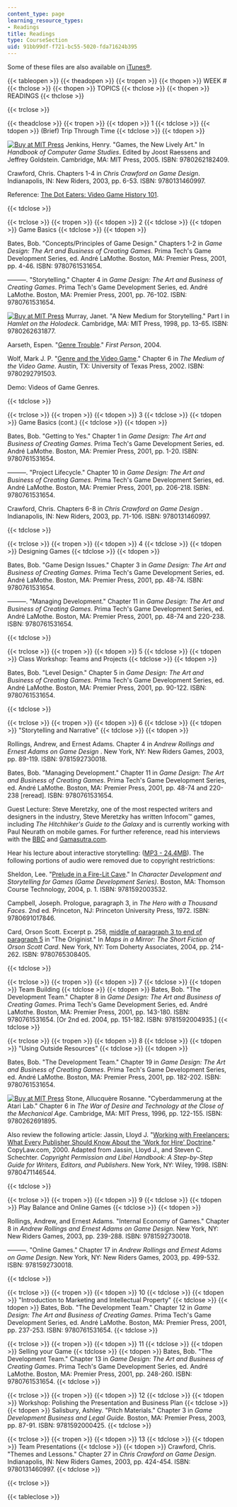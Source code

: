 ```yaml
---
content_type: page
learning_resource_types:
- Readings
title: Readings
type: CourseSection
uid: 91bb99df-f721-bc55-5020-fda71624b395
---
```


Some of these files are also available on [iTunes®](https://itunes.apple.com/us/itunes-u/id341597228).

{{< tableopen >}}
{{< theadopen >}}
{{< tropen >}}
{{< thopen >}}
WEEK #
{{< thclose >}}
{{< thopen >}}
TOPICS
{{< thclose >}}
{{< thopen >}}
READINGS
{{< thclose >}}

{{< trclose >}}

{{< theadclose >}}
{{< tropen >}}
{{< tdopen >}}
1
{{< tdclose >}}
{{< tdopen >}}
(Brief) Trip Through Time
{{< tdclose >}}
{{< tdopen >}}


[![Buy at MIT Press](/images/mp_logo.gif)](https://mitpress.mit.edu/9780262182409) Jenkins, Henry. "Games, the New Lively Art." In _Handbook of Computer Game Studies_. Edited by Joost Raessens and Jeffrey Goldstein. Cambridge, MA: MIT Press, 2005. ISBN: 9780262182409.

Crawford, Chris. Chapters 1-4 in _Chris Crawford on Game Design_. Indianapolis, IN: New Riders, 2003, pp. 6-53. ISBN: 9780131460997.

Reference: [The Dot Eaters: Video Game History 101](http://thedoteaters.com/).


{{< tdclose >}}

{{< trclose >}}
{{< tropen >}}
{{< tdopen >}}
2
{{< tdclose >}}
{{< tdopen >}}
Game Basics
{{< tdclose >}}
{{< tdopen >}}


Bates, Bob. "Concepts/Principles of Game Design." Chapters 1-2 in _Game Design: The Art and Business of Creating Games_. Prima Tech's Game Development Series, ed. André LaMothe. Boston, MA: Premier Press, 2001, pp. 4-46. ISBN: 9780761531654.

———. "Storytelling." Chapter 4 in _Game Design: The Art and Business of Creating Games_. Prima Tech's Game Development Series, ed. André LaMothe. Boston, MA: Premier Press, 2001, pp. 76-102. ISBN: 9780761531654.

[![Buy at MIT Press](/images/mp_logo.gif)](https://mitpress.mit.edu/9780262631877) Murray, Janet. "A New Medium for Storytelling." Part I in _Hamlet on the Holodeck_. Cambridge, MA: MIT Press, 1998, pp. 13-65. ISBN: 9780262631877.

Aarseth, Espen. "[Genre Trouble](https://www.semanticscholar.org/paper/Genre-trouble-%3A-narrativism-and-the-art-of-Aarseth/cad74907d43b3491d980474072a136632fe0ee18)." _First Person_, 2004.

Wolf, Mark J. P. "[Genre and the Video Game](http://www.robinlionheart.com/gamedev/genres.xhtml)." Chapter 6 in _The Medium of the Video Game_. Austin, TX: University of Texas Press, 2002. ISBN: 9780292791503.

Demo: Videos of Game Genres.


{{< tdclose >}}

{{< trclose >}}
{{< tropen >}}
{{< tdopen >}}
3
{{< tdclose >}}
{{< tdopen >}}
Game Basics (cont.)
{{< tdclose >}}
{{< tdopen >}}


Bates, Bob. "Getting to Yes." Chapter 1 in _Game Design: The Art and Business of Creating Games_. Prima Tech's Game Development Series, ed. André LaMothe. Boston, MA: Premier Press, 2001, pp. 1-20. ISBN: 9780761531654.

———. "Project Lifecycle." Chapter 10 in _Game Design: The Art and Business of Creating Games_. Prima Tech's Game Development Series, ed. André LaMothe. Boston, MA: Premier Press, 2001, pp. 206-218. ISBN: 9780761531654.

Crawford, Chris. Chapters 6-8 in _Chris Crawford on Game Design_ . Indianapolis, IN: New Riders, 2003, pp. 71-106. ISBN: 9780131460997.


{{< tdclose >}}

{{< trclose >}}
{{< tropen >}}
{{< tdopen >}}
4
{{< tdclose >}}
{{< tdopen >}}
Designing Games
{{< tdclose >}}
{{< tdopen >}}


Bates, Bob. "Game Design Issues." Chapter 3 in _Game Design: The Art and Business of Creating Games_. Prima Tech's Game Development Series, ed. André LaMothe. Boston, MA: Premier Press, 2001, pp. 48-74. ISBN: 9780761531654.

———. "Managing Development." Chapter 11 in _Game Design: The Art and Business of Creating Games_. Prima Tech's Game Development Series, ed. André LaMothe. Boston, MA: Premier Press, 2001, pp. 48-74 and 220-238. ISBN: 9780761531654.


{{< tdclose >}}

{{< trclose >}}
{{< tropen >}}
{{< tdopen >}}
5
{{< tdclose >}}
{{< tdopen >}}
Class Workshop: Teams and Projects
{{< tdclose >}}
{{< tdopen >}}


Bates, Bob. "Level Design." Chapter 5 in _Game Design: The Art and Business of Creating Games_. Prima Tech's Game Development Series, ed. André LaMothe. Boston, MA: Premier Press, 2001, pp. 90-122. ISBN: 9780761531654.


{{< tdclose >}}

{{< trclose >}}
{{< tropen >}}
{{< tdopen >}}
6
{{< tdclose >}}
{{< tdopen >}}
"Storytelling and Narrative"
{{< tdclose >}}
{{< tdopen >}}


Rollings, Andrew, and Ernest Adams. Chapter 4 in _Andrew Rollings and Ernest Adams on Game Design_ . New York, NY: New Riders Games, 2003, pp. 89-119. ISBN: 9781592730018.

Bates, Bob. "Managing Development." Chapter 11 in _Game Design: The Art and Business of Creating Games_. Prima Tech's Game Development Series, ed. André LaMothe. Boston, MA: Premier Press, 2001, pp. 48-74 and 220-238 \[reread\]. ISBN: 9780761531654.

Guest Lecture: Steve Meretzky, one of the most respected writers and designers in the industry, Steve Meretzky has written Infocom™ games, including _The Hitchhiker's Guide to the Galaxy_ and is currently working with Paul Neurath on mobile games. For further reference, read his interviews with the [BBC](http://www.bbc.co.uk/radio4/hitchhikers/stevem.shtml) and [Gamasutra.com](http://www.gamasutra.com/php-bin/news_index.php?story=7017).

Hear his lecture about interactive storytelling: ([MP3 - 24.4MB](/ans7870/CMS/CMS.610/S06/OCW_CMS-610_2006-03-16_with_IP_SlateMono.mp3)). The following portions of audio were removed due to copyright restrictions:

Sheldon, Lee. "[Prelude in a Fire-Lit Cave](http://www.amazon.com/gp/reader/1592003532/ref=sib_dp_pt/002-2497443-8587200)." In _Character Development and Storytelling for Games (Game Development Series)_. Boston, MA: Thomson Course Technology, 2004, p. 1. ISBN: 9781592003532.

Campbell, Joseph. Prologue, paragraph 3, in _The Hero with a Thousand Faces_. 2nd ed. Princeton, NJ: Princeton University Press, 1972. ISBN: 9780691017846.

Card, Orson Scott. Excerpt p. 258, [middle of paragraph 3 to end of paragraph 5](http://www.amazon.com/gp/reader/0765308401/ref=sib_dp_srch_pop/002-2497443-8587200?v=search-inside&keywords=258) in "The Originist." In _Maps in a Mirror: The Short Fiction of Orson Scott Card_. New York, NY: Tom Doherty Associates, 2004, pp. 214-262. ISBN: 9780765308405.


{{< tdclose >}}

{{< trclose >}}
{{< tropen >}}
{{< tdopen >}}
7
{{< tdclose >}}
{{< tdopen >}}
Team Building
{{< tdclose >}}
{{< tdopen >}}
Bates, Bob. "The Development Team." Chapter 8 in _Game Design: The Art and Business of Creating Games_. Prima Tech's Game Development Series, ed. André LaMothe. Boston, MA: Premier Press, 2001, pp. 143-180. ISBN: 9780761531654. \[Or 2nd ed. 2004, pp. 151-182. ISBN: 9781592004935.\]
{{< tdclose >}}

{{< trclose >}}
{{< tropen >}}
{{< tdopen >}}
8
{{< tdclose >}}
{{< tdopen >}}
"Using Outside Resources"
{{< tdclose >}}
{{< tdopen >}}


Bates, Bob. "The Development Team." Chapter 19 in _Game Design: The Art and Business of Creating Games_. Prima Tech's Game Development Series, ed. André LaMothe. Boston, MA: Premier Press, 2001, pp. 182-202. ISBN: 9780761531654.

[![Buy at MIT Press](/images/mp_logo.gif)](https://mitpress.mit.edu/9780262691895) Stone, Allucquère Rosanne. "Cyberdammerung at the Atari Lab." Chapter 6 in _The War of Desire and Technology at the Close of the Mechanical Age_. Cambridge, MA: MIT Press, 1996, pp. 122-155. ISBN: 9780262691895.

Also review the following article: Jassin, Lloyd J. "[Working with Freelancers: What Every Publisher Should Know About the 'Work for Hire' Doctrine](http://copylaw.com/new_articles/wfh.html)." CopyLaw.com, 2000. Adapted from Jassin, Lloyd J., and Steven C. Schechter. _Copyright Permission and Libel Handbook: A Step-by-Step Guide for Writers, Editors, and Publishers_. New York, NY: Wiley, 1998. ISBN: 9780471146544.


{{< tdclose >}}

{{< trclose >}}
{{< tropen >}}
{{< tdopen >}}
9
{{< tdclose >}}
{{< tdopen >}}
Play Balance and Online Games
{{< tdclose >}}
{{< tdopen >}}


Rollings, Andrew, and Ernest Adams. "Internal Economy of Games." Chapter 8 in _Andrew Rollings and Ernest Adams on Game Design_. New York, NY: New Riders Games, 2003, pp. 239-288. ISBN: 9781592730018.

———. "Online Games." Chapter 17 in _Andrew Rollings and Ernest Adams on Game Design_. New York, NY: New Riders Games, 2003, pp. 499-532. ISBN: 9781592730018.


{{< tdclose >}}

{{< trclose >}}
{{< tropen >}}
{{< tdopen >}}
10
{{< tdclose >}}
{{< tdopen >}}
"Introduction to Marketing and Intellectual Property"
{{< tdclose >}}
{{< tdopen >}}
Bates, Bob. "The Development Team." Chapter 12 in _Game Design: The Art and Business of Creating Games_. Prima Tech's Game Development Series, ed. André LaMothe. Boston, MA: Premier Press, 2001, pp. 237-253. ISBN: 9780761531654.
{{< tdclose >}}

{{< trclose >}}
{{< tropen >}}
{{< tdopen >}}
11
{{< tdclose >}}
{{< tdopen >}}
Selling your Game
{{< tdclose >}}
{{< tdopen >}}
Bates, Bob. "The Development Team." Chapter 13 in _Game Design: The Art and Business of Creating Games_. Prima Tech's Game Development Series, ed. André LaMothe. Boston, MA: Premier Press, 2001, pp. 248-260. ISBN: 9780761531654.
{{< tdclose >}}

{{< trclose >}}
{{< tropen >}}
{{< tdopen >}}
12
{{< tdclose >}}
{{< tdopen >}}
Workshop: Polishing the Presentation and Business Plan
{{< tdclose >}}
{{< tdopen >}}
Salisbury, Ashley. "Pitch Materials." Chapter 3 in _Game Development Business and Legal Guide._ Boston, MA: Premier Press, 2003, pp. 87-91. ISBN: 9781592000425.
{{< tdclose >}}

{{< trclose >}}
{{< tropen >}}
{{< tdopen >}}
13
{{< tdclose >}}
{{< tdopen >}}
Team Presentations
{{< tdclose >}}
{{< tdopen >}}
Crawford, Chris. "Themes and Lessons." Chapter 27 in _Chris Crawford on Game Design_. Indianapolis, IN: New Riders Games, 2003, pp. 424-454. ISBN: 9780131460997.
{{< tdclose >}}

{{< trclose >}}

{{< tableclose >}}